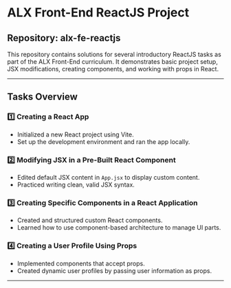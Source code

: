 # ALX Front-End ReactJS Project

## Repository: alx-fe-reactjs

This repository contains solutions for several introductory ReactJS tasks as part of the ALX Front-End curriculum. It demonstrates basic project setup, JSX modifications, creating components, and working with props in React.

---

## Tasks Overview

### 1️⃣ Creating a React App

- Initialized a new React project using Vite.
- Set up the development environment and ran the app locally.

### 2️⃣ Modifying JSX in a Pre-Built React Component

- Edited default JSX content in `App.jsx` to display custom content.
- Practiced writing clean, valid JSX syntax.

### 3️⃣ Creating Specific Components in a React Application

- Created and structured custom React components.
- Learned how to use component-based architecture to manage UI parts.

### 4️⃣ Creating a User Profile Using Props

- Implemented components that accept props.
- Created dynamic user profiles by passing user information as props.

---
